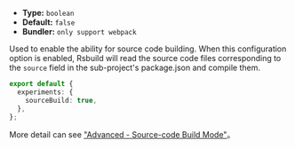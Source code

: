 - **Type:** `boolean`
- **Default:** `false`
- **Bundler:** `only support webpack`

Used to enable the ability for source code building. When this configuration option is enabled, Rsbuild will read the source code files corresponding to the `source` field in the sub-project's package.json and compile them.

```ts
export default {
  experiments: {
    sourceBuild: true,
  },
};
```

More detail can see ["Advanced - Source-code Build Mode"](https://rsbuild.dev/guide/advanced/source-build.html)。
